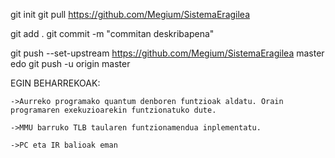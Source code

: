 git init
git pull https://github.com/Megium/SistemaEragilea

git add .
git commit -m "commitan deskribapena"

git push --set-upstream https://github.com/Megium/SistemaEragilea master
edo
git push -u origin master


EGIN BEHARREKOAK:

	->Aurreko programako quantum denboren funtzioak aldatu. Orain programaren exekuzioarekin funtzionatuko dute.

	->MMU barruko TLB taularen funtzionamendua inplementatu.

	->PC eta IR balioak eman